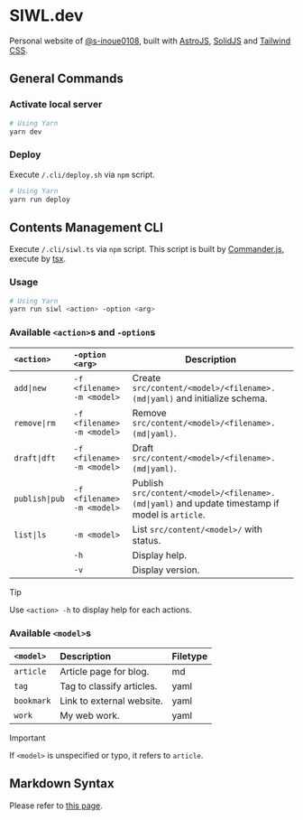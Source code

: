 # SIWL.dev

Personal website of [@s-inoue0108](https://github.com/s-inoue0108), built with [AstroJS](https://astro.build/), [SolidJS](https://solidjs.com) and [Tailwind CSS](https://tailwindcss.com).

## General Commands

### Activate local server

```bash
# Using Yarn
yarn dev
```

### Deploy

Execute `/.cli/deploy.sh` via `npm` script.

```bash
# Using Yarn
yarn run deploy
```

## Contents Management CLI

Execute `/.cli/siwl.ts` via `npm` script. This script is built by [Commander.js](https://github.com/tj/commander.js), execute by [tsx](https://github.com/privatenumber/tsx).

### Usage

```bash
# Using Yarn
yarn run siwl <action> -option <arg>
```

### Available `<action>`s and `-option`s

| `<action>`     | `-option <arg>`            | Description                                                                                     |
| :------------- | :------------------------- | ----------------------------------------------------------------------------------------------- |
| `add\|new`     | `-f <filename> -m <model>` | Create `src/content/<model>/<filename>.(md\|yaml)` and initialize schema.                       |
| `remove\|rm`   | `-f <filename> -m <model>` | Remove `src/content/<model>/<filename>.(md\|yaml)`.                                             |
| `draft\|dft`   | `-f <filename> -m <model>` | Draft `src/content/<model>/<filename>.(md\|yaml)`.                                              |
| `publish\|pub` | `-f <filename> -m <model>` | Publish `src/content/<model>/<filename>.(md\|yaml)` and update timestamp if model is `article`. |
| `list\|ls`     | `-m <model>`               | List `src/content/<model>/` with status.                                                        |
|                | `-h`                       | Display help.                                                                                   |
|                | `-v`                       | Display version.                                                                                |

> [!TIP]
> Use `<action> -h` to display help for each actions.

### Available `<model>`s

| `<model>`  | Description               | Filetype |
| :--------- | :------------------------ | :------- |
| `article`  | Article page for blog.    | md       |
| `tag`      | Tag to classify articles. | yaml     |
| `bookmark` | Link to external website. | yaml     |
| `work`     | My web work.              | yaml     |

> [!IMPORTANT]
> If `<model>` is unspecified or typo, it refers to `article`.

## Markdown Syntax

Please refer to [this page](https://siwl.dev/blog/articles/markdown-syntax-guide).